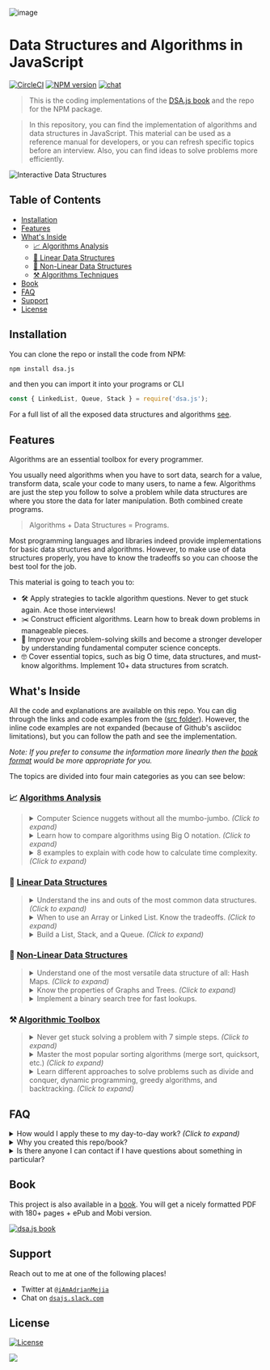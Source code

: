 ![image](https://user-images.githubusercontent.com/418605/59557258-10742880-8fa3-11e9-84fb-4d66a9d89faa.png)

# Data Structures and Algorithms in JavaScript

[![CircleCI](https://circleci.com/gh/amejiarosario/dsa.js-data-structures-algorithms-javascript.svg?style=shield)](https://app.circleci.com/pipelines/github/amejiarosario/dsa.js-data-structures-algorithms-javascript) [![NPM version](https://badge.fury.io/js/dsa.js.svg)](https://badge.fury.io/js/dsa.js) [![chat](https://dsajs-slackin.herokuapp.com/badge.svg)](https://dsajs-slackin.herokuapp.com)

> This is the coding implementations of the [DSA.js book](https://books.adrianmejia.com/dsajs-data-structures-algorithms-javascript/) and the repo for the NPM package.

> In this repository, you can find the implementation of algorithms and data structures in JavaScript.  This material can be used as a reference manual for developers, or you can refresh specific topics before an interview. Also, you can find ideas to solve problems more efficiently.

<!-- (Check out the Time Complexity Cheatsheet) -->


<!--
[![CircleCI](https://circleci.com/gh/amejiarosario/dsa.js-data-structures-and-algorithms-in-javascript.svg?style=svg)](https://circleci.com/gh/amejiarosario/dsa.js-data-structures-and-algorithms-in-javascript)
[![Code Style Airbnb](https://img.shields.io/badge/code%20style-Airbnb-brightgreen.svg)](https://github.com/airbnb/javascript)
[![PRs Welcome](https://img.shields.io/badge/PRs-welcome-brightgreen.svg)](http://makeapullrequest.com)
[![ProductHunt](https://img.shields.io/badge/product%20hunt-vote-orange.svg)](https://www.producthunt.com/posts/dsa-js)
https://bundlephobia.com/result?p=dsa.js
https://img.shields.io/bundlephobia/min/dsa.js.svg - 16.7kB
https://img.shields.io/github/repo-size/amejiarosario/dsa.js.svg - 98.1 MB
-->

![Interactive Data Structures](https://user-images.githubusercontent.com/418605/46118890-ba721180-c1d6-11e8-82bc-6a671428b422.png)
<!-- [](https://embed.kumu.io/85f1a4de5fb8430a10a1bf9c5118e015) -->


## Table of Contents

<!-- START doctoc generated TOC please keep comment here to allow auto update -->
<!-- DON'T EDIT THIS SECTION, INSTEAD RE-RUN doctoc TO UPDATE -->


- [Installation](#installation)
- [Features](#features)
- [What's Inside](#whats-inside)
  - [📈 Algorithms Analysis](#-algorithms-analysis)
  - [🥞 Linear Data Structures](#-linear-data-structures)
  - [🌲 Non-Linear Data Structures](#-non-linear-data-structures)
  - [⚒ Algorithms Techniques](#%E2%9A%92-algorithms-techniques)
- [Book](#book)
- [FAQ](#faq)
- [Support](#support)
- [License](#license)


<!-- END doctoc generated TOC please keep comment here to allow auto update -->


## Installation

You can clone the repo or install the code from NPM:

```sh
npm install dsa.js
```

and then you can import it into your programs or CLI

```js
const { LinkedList, Queue, Stack } = require('dsa.js');
```

For a full list of all the exposed data structures and algorithms [see](src/index.js).


## Features

Algorithms are an essential toolbox for every programmer.

You usually need algorithms when you have to sort data, search for a value, transform data, scale your code to many users, to name a few.
Algorithms are just the step you follow to solve a problem while data structures are where you store the data for later manipulation. Both combined create programs.

> Algorithms + Data Structures = Programs.

Most programming languages and libraries indeed provide implementations for basic data structures and algorithms.
However, to make use of data structures properly, you have to know the tradeoffs so you can choose the best tool for the job.

This material is going to teach you to:

- 🛠 Apply strategies to tackle algorithm questions. Never to get stuck again. Ace those interviews!
- ✂️ Construct efficient algorithms. Learn how to break down problems in manageable pieces.
- 🧠 Improve your problem-solving skills and become a stronger developer by understanding fundamental computer science concepts.
- 🤓 Cover essential topics, such as big O time, data structures, and must-know algorithms. Implement 10+ data structures from scratch.

## What's Inside

All the code and explanations are available on this repo. You can dig through the links and code examples from the ([src folder](src)). However, the inline code examples are not expanded (because of Github's asciidoc limitations), but you can follow the path and see the implementation.

_Note: If you prefer to consume the information more linearly then the [book format](https://books.adrianmejia.com/dsajs-data-structures-algorithms-javascript/) would be more appropriate for you._

The topics are divided into four main categories as you can see below:


### 📈 [Algorithms Analysis](book/part01-algorithms-analysis.asc)

<!-- - Computer Science nuggets without all the mumbo-jumbo.
- Learn how to compare algorithms using Big O notation.
- 8 examples to explain with code how to calculate time complexity. -->

<blockquote>

<details>
  <summary>
    Computer Science nuggets without all the mumbo-jumbo. <i>(Click to expand)</i>
  </summary>

---

### [Computer Science nuggets without all the mumbo-jumbo](book/content/part01/algorithms-analysis.asc)

#### Learn to calculate run time from code examples

![Translating lines of code to an approximate number of operations](book/images/image4.png)

---

</details>

<details>
  <summary>
    Learn how to compare algorithms using Big O notation. <i>(Click to expand)</i>
  </summary>

---

### [Learn how to compare algorithms using Big O notation.](book/content/part01/big-o-examples.asc#finding-if-an-array-is-empty)

#### Comparing algorithms using Big O notation

Let's say you want to find the duplicates on an array.
Using Big O notation, we can compare different implementations that do the same but
they take different time to complete.

- [Optimal solution using a map](book/content/part01/big-o-examples.asc#linear-example)
- [Finding duplicates in an array (naïve approach)](book/content/part01/big-o-examples.asc#quadratic-example)

---

</details>

<details>
  <summary>
    8 examples to explain with code how to calculate time complexity. <i>(Click to expand)</i>
  </summary>

---

[8 examples to explain with code how to calculate time complexity](book/content/part01/big-o-examples.asc#summary)

#### Most common time complexities

[![image](https://user-images.githubusercontent.com/418605/59617342-2a715080-90f4-11e9-9de9-9315fb0133f9.png)](book/content/part01/big-o-examples.asc#summary)

<!-- - Constant time: _O(1)_
- Logarithmic time: _O(log n)_
- Linear time: _O(n)_
- Linearithmic time: _O(n log n)_
- Quadratic time: _O(n^2^)_
- Cubic time: _O(n^3^)_
- Exponential time: _O(2^n^)_
- Factorial time: _O(n!)_ -->

#### Time complexity graph

![Most common time complexities](book/images/image5.png)

---

</details>
</blockquote>

### 🥞 [Linear Data Structures](book/part02-linear-data-structures.asc)

<!-- - Understand the ins and outs of the most common data structures.
- When to use an Array or Linked List. Know the tradeoffs.
- Build a Stack and a Queue from scratch. -->

<blockquote>

  <details>
    <summary>
      Understand the ins and outs of the most common data structures. <i>(Click to expand)</i>
    </summary>

---

#### [Understand the ins and outs of the most common data structures](book/part02-linear-data-structures.asc)


- [Arrays](book/content/part02/array.asc): Built-in in most languages so not implemented here. [Array Time complexity](book/content/part02/array.asc#array-complexity)
    <!-- [Post](https://adrianmejia.com/blog/2018/04/28/data-structures-time-complexity-for-beginners-arrays-hashmaps-linked-lists-stacks-queues-tutorial/#Array). -->

- [Linked List](book/content/part02/linked-list.asc): each data node has a link to the next (and
    previous).
    [Code](src/data-structures/linked-lists/linked-list.js)
    |
    [Linked List Time Complexity](book/content/part02/linked-list.asc#linked-list-complexity-vs-array-complexity)
    <!-- [Post](https://adrianmejia.com/blog/2018/04/28/data-structures-time-complexity-for-beginners-arrays-hashmaps-linked-lists-stacks-queues-tutorial/#Linked-Lists) -->

- [Queue](book/content/part02/queue.asc): data flows in a "first-in, first-out" (FIFO) manner.
    [Code](src/data-structures/queues/queue.js)
    |
    [Queue Time Complexity](book/content/part02/queue.asc#queue-complexity)
    <!-- [Post](https://adrianmejia.com/blog/2018/04/28/data-structures-time-complexity-for-beginners-arrays-hashmaps-linked-lists-stacks-queues-tutorial/#Queues) -->

- [Stack](book/content/part02/stack.asc): data flows in a "last-in, first-out" (LIFO) manner.
    [Code](src/data-structures/stacks/stack.js)
    |
    [Stack Time Complexity](book/content/part02/stack.asc#stack-complexity)
    <!-- [Post](https://adrianmejia.com/blog/2018/04/28/data-structures-time-complexity-for-beginners-arrays-hashmaps-linked-lists-stacks-queues-tutorial/#Stacks) -->

---

  </details>
  <details>
    <summary>
      When to use an Array or Linked List. Know the tradeoffs. <i>(Click to expand)</i>
    </summary>

---

#### [When to use an Array or Linked List. Know the tradeoffs](book/content/part02/array-vs-list-vs-queue-vs-stack.asc)

Use Arrays when…
- You need to access data in random order fast (using an index).
- Your data is multi-dimensional (e.g., matrix, tensor).
- when there is a limit on memory as the requirement of memory is less due to actual data being stored within the index in the array.

Use Linked Lists when:
- You will access your data sequentially.
- You want to save memory and only allocate memory as you need it.
- You want constant time to remove/add from extremes of the list.
- when size requirement is unknown - dynamic size advantage

---

  </details>
  <details>
    <summary>
      Build a List, Stack, and a Queue. <i>(Click to expand)</i>
    </summary>

  ---

  #### [Build a List, Stack and a Queue from scratch](book/part02-linear-data-structures.asc)

  Build any of these data structures from scratch:
  - [Linked List](src/data-structures/linked-lists/linked-list.js)
  - [Stack](src/data-structures/stacks/stack.js)
  - [Queue](src/data-structures/queues/queue.js)

  ---

  </details>
</blockquote>

### 🌲 [Non-Linear Data Structures](book/part03-graph-data-structures.asc)
<!-- - Understand one of the most versatile data structure of all: Maps -->
<!-- - Know the properties of Graphs and Trees. -->
<!-- - Implement a binary search tree for fast lookups. -->

<blockquote>
  <details>
    <summary>
      Understand one of the most versatile data structure of all: Hash Maps. <i>(Click to expand)</i>
    </summary>

---

#### [HashMaps](book/content/part03/map.asc)

Learn how to implement different types of Maps such as:
- [HashMap](book/content/part03/hashmap.asc)
- [TreeMap](book/content/part03/treemap.asc)

Also, [learn the difference between the different Maps implementations](book/content/part03/time-complexity-graph-data-structures.asc):

- `HashMap` is more time-efficient. A `TreeMap` is more space-efficient.
- `TreeMap` search complexity is *O(log n)*, while an optimized `HashMap` is *O(1)* on average.
- `HashMap`’s keys are in insertion order (or random depending on the implementation). `TreeMap`’s keys are always sorted.
- `TreeMap` offers some statistical data for free such as: get minimum, get maximum, median, find ranges of keys. `HashMap` doesn’t.
- `TreeMap` has a guarantee always an *O(log n)*, while `HashMap`s has an amortized time of *O(1)* but in the rare case of a rehash, it would take an *O(n)*.

---

  </details>

  <details>
    <summary>
    Know the properties of Graphs and Trees. <i>(Click to expand)</i>
    </summary>

---

#### [Know the properties of Graphs and Trees](book/part03-graph-data-structures.asc)

##### [Graphs](book/content/part03/graph.asc)

Know all the graphs properties with many images and illustrations.

![graph example with USA airports](book/images/image46.png)

 **Graphs**: data **nodes** that can have a connection or **edge** to
    zero or more adjacent nodes. Unlike trees, nodes can have multiple
    parents, loops.
    [Code](src/data-structures/graphs/graph.js)
    |
    [Graph Time Complexity](book/content/part03/graph.asc#graph-complexity)

#### [Trees](book/content/part03/tree-intro.asc)

Learn all the different kinds of trees and their properties.

![tree data structure properties](book/images/image31.jpg)

- **Trees**: data nodes has zero or more adjacent nodes a.k.a.
    children. Each node can only have one parent node otherwise is a
    graph not a tree.
    [Code](src/data-structures/trees)
    |
    [Docs](book/content/part03/tree-intro.asc)
    <!-- [Post](https://adrianmejia.com/blog/2018/06/11/data-structures-for-beginners-trees-binary-search-tree-tutorial/) -->

    - **Binary Trees**: same as a tree but only can have two children at
        most.
        [Code](src/data-structures/trees)
        |
        [Docs](book/content/part03/tree-intro.asc#binary-tree)
        <!-- [Post](https://adrianmejia.com/blog/2018/06/11/data-structures-for-beginners-trees-binary-search-tree-tutorial/#Binary-Trees) -->

    - **Binary Search Trees** (BST): same as a binary tree, but the
        nodes value keep this order `left < parent < right`.
        [Code](src/data-structures/trees/binary-search-tree.js)
        |
        [BST Time complexity](book/content/part03/binary-search-tree.asc#tree-complexity)
        <!-- [Post](https://adrianmejia.com/blog/2018/06/11/data-structures-for-beginners-trees-binary-search-tree-tutorial/#Binary-Search-Tree-BST) -->

    - **AVL Trees**: Self-balanced BST to maximize lookup time.
        [Code](src/data-structures/trees/avl-tree.js)
        |
        [AVL Tree docs](book/C-AVL-tree.asc)
        |
        [Self-balancing & tree rotations docs](book/B-self-balancing-binary-search-trees.asc)
        <!-- [Post](https://adrianmejia.com/blog/2018/07/16/self-balanced-binary-search-trees-with-avl-tree-data-structure-for-beginners/) -->

    - **Red-Black Trees**: Self-balanced BST looser than AVL to
        maximize insertion speed.
        [Code](src/data-structures/trees/red-black-tree.js)

---

  </details>

  <details>
    <summary>
      Implement a binary search tree for fast lookups.
    </summary>

---

#### [Implement a binary search tree for fast lookups](book/content/part03/binary-search-tree.asc)

- Learn how to add/remove/update values in a tree:
![inserting node in a tree](book/images/image36.png)

- [How to make a tree balanced?](book/B-self-balancing-binary-search-trees.asc)

From unbalanced BST to balanced BST
```
1                           2
  \                       /   \
   2        =>           1     3
    \
     3
```


---

  </details>
</blockquote>

### ⚒ [Algorithmic Toolbox](book/part04-algorithmic-toolbox.asc)

<!-- - Never get stuck solving a problem with 7 simple steps. -->
<!-- - Master the most popular sorting algorithms (merge sort, quicksort, insertion sort, etc.) -->
<!-- - Learn different approaches to solve problems such as divide and conquer, dynamic programming, greedy algorithms, and backtracking. -->

<blockquote>
  <details>
    <summary>
      Never get stuck solving a problem with 7 simple steps. <i>(Click to expand)</i>
    </summary>

---

#### [Never get stuck solving a problem with 8 simple steps](book/part04-algorithmic-toolbox.asc)

1. Understand the problem
1. Build a simple example (no edge cases yet)
1. Brainstorm solutions (greedy algorithm, Divide and Conquer, Backtracking, brute force)
1. Test your answer on the simple example (mentally)
1. Optimize the solution
1. Write Code, yes, now you can code.
1. Test your written code
1. Analyse the complexity, both space and time and make sure to optimise further.

Full details [here](book/part04-algorithmic-toolbox.asc)

---

  </details>
  <details>
    <summary>
      Master the most popular sorting algorithms (merge sort, quicksort, etc.) <i>(Click to expand)</i>
    </summary>

---

#### [Master the most popular sorting algorithms](book/content/part04/sorting-algorithms.asc)

We are going to explore three essential sorting algorithms O(n^2), which have low overhead:
  - Bubble Sort.
    [Code](src/algorithms/sorting/bubble-sort.js)
    |
    [Docs](book/content/part04/bubble-sort.asc)

  - Insertion Sort.
    [Code](src/algorithms/sorting/insertion-sort.js)
    |
    [Docs](book/content/part04/insertion-sort.asc)

  - Selection Sort.
    [Code](src/algorithms/sorting/selection-sort.js)
    |
    [Docs](book/content/part04/selection-sort.asc)

and then discuss efficient sorting algorithms O(n log n) such as:
  - Merge Sort.
    [Code](src/algorithms/sorting/merge-sort.js)
    |
    [Docs](book/content/part04/merge-sort.asc)

  - Quicksort.
    [Code](src/algorithms/sorting/quick-sort.js)
    |
    [Docs](book/content/part04/quick-sort.asc)

---

  </details>
  <details>
    <summary>
      Learn different approaches to solve problems such as divide and conquer, dynamic programming, greedy algorithms, and backtracking. <i>(Click to expand)</i>
    </summary>

---

#### [Learn different approaches to solve algorithmic problems](book/part04-algorithmic-toolbox.asc)

We are going to discuss the following techniques for solving algorithms problems:
- [Greedy Algorithms](book/content/part04/greedy-algorithms.asc): makes greedy choices using heuristics to find the best solution without looking back.
- [Dynamic Programming](book/content/part04/dynamic-programming.asc): a technique for speeding up recursive algorithms when there are many _overlapping subproblems_. It uses _memoization_ to avoid duplicating work.
- [Divide and Conquer](book/content/part04/divide-and-conquer.asc): _divide_ problems into smaller pieces, _conquer_ each subproblem and then _join_ the results.
- [Backtracking](book/content/part04/backtracking.asc): search _all (or some)_ possible paths. However, it stops and _go back_ as soon as notice the current solution is not working.
- _Brute Force_: generate all possible solutions and tries all of them. (Use it as a last resort or as the starting point).

---

  </details>
</blockquote>

## FAQ

<details>
    <summary>How would I apply these to my day-to-day work? <i>(Click to expand)</i></summary>
    <p>
    As a programmer, we have to solve problems every day. If you want to solve problems well, then it's good to know about a broad range of solutions. A lot of times, it's more efficient to learn existing resources than stumble upon the answer yourself. The more tools and practice you have, the better. This book helps you understand the tradeoffs among data structures and reason about algorithms performance.
    </p>
</details>

<details>
    <summary>Why you created this repo/book?</summary>
    <p>
        There are not many books about Algorithms in JavaScript. This material fills the gap.
        Also, it's good practice :)
    </p>
</details>

<details>
    <summary>Is there anyone I can contact if I have questions about something in particular?
    </summary>
    <p>
    Yes, open an issue or ask questions on the [slack channel](https://dsajs-slackin.herokuapp.com).
    </p>
</details>

## Book

This project is also available in a [book](https://books.adrianmejia.com/dsajs-data-structures-algorithms-javascript/). You will get a nicely formatted PDF with 180+ pages + ePub and Mobi version.

[![dsa.js book](https://books.adrianmejia.com/dsajs-data-structures-algorithms-javascript/images/dsajs-cover-320h2.png)](https://books.adrianmejia.com/dsajs-data-structures-algorithms-javascript/)

## Support

Reach out to me at one of the following places!

- Twitter at <a href="http://twitter.com/iAmAdrianMejia" target="_blank">`@iAmAdrianMejia`</a>
- Chat on <a href="https://dsajs-slackin.herokuapp.com" target="_blank">`dsajs.slack.com`</a>

## License

[![License](https://img.shields.io/:license-mit-blue.svg?style=flat-square)](LICENSE)

![](https://data.uxeranalytics.com/image1.png?uxa=github-dsajs)
